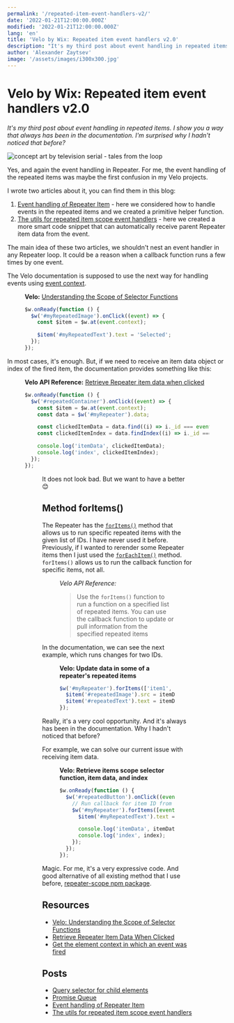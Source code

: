 ```yaml
---
permalink: '/repeated-item-event-handlers-v2/'
date: '2022-01-21T12:00:00.000Z'
modified: '2022-01-21T12:00:00.000Z'
lang: 'en'
title: 'Velo by Wix: Repeated item event handlers v2.0'
description: "It's my third post about event handling in repeated items. I show you a way that always has been in the documentation. I'm surprised why I hadn't noticed that before?"
author: 'Alexander Zaytsev'
image: '/assets/images/i300x300.jpg'
---
```


<script type="cow/moo">
\|/             \|/

            (__)
   *`\------(oo)  hello
      ||    (__)
      ||w--||
      ^^   ^^
\|/             \|/
</script>

# Velo by Wix: Repeated item event handlers v2.0

*It's my third post about event handling in repeated items. I show you a way that always has been in the documentation. I'm surprised why I hadn't noticed that before?*

![concept art by television serial - tales from the loop](/assets/images/a.jpg)

Yes, and again the event handling in Repeater. For me, the event handling of the repeated items was maybe the first confusion in my Velo projects.

I wrote two articles about it, you can find them in this blog:

1. [Event handling of Repeater Item](/event-handling-of-repeater-item/) - here we considered how to handle events in the repeated items and we created a primitive helper function.
2. [The utils for repeated item scope event handlers](/the-utils-for-repeated-item-scope-event-handlers/) - here we created a more smart code snippet that can automatically receive parent Repeater item data from the event.

The main idea of these two articles, we shouldn't nest an event handler in any Repeater loop. It could be a reason when a callback function runs a few times by one event.

The Velo documentation is supposed to use the next way for handling events using [event context](https://www.wix.com/velo/reference/$w/event/context).

<figure>
  <figcaption>

  **Velo:** [Understanding the Scope of Selector Functions](https://support.wix.com/en/article/velo-understanding-the-scope-of-selector-functions#repeated-item-scope)
  </figcaption>

  ```js
  $w.onReady(function () {
    $w('#myRepeatedImage').onClick((event) => {
      const $item = $w.at(event.context);

      $item('#myRepeatedText').text = 'Selected';
    });
  });
  ```
</figure>

In most cases, it's enough. But, if we need to receive an item data object or index of the fired item, the documentation provides something like this:

<figure>
  <figcaption>

  **Velo API Reference:** [Retrieve Repeater item data when clicked](https://www.wix.com/velo/reference/$w/repeater/introduction#$w_repeater_introduction_retrieve-repeater-item-data-when-clicked)
  </figcaption>

  ```js
  $w.onReady(function () {
    $w('#repeatedContainer').onClick((event) => {
      const $item = $w.at(event.context);
      const data = $w('#myRepeater').data;

      const clickedItemData = data.find((i) => i._id === event.context.itemId);
      const clickedItemIndex = data.findIndex((i) => i._id === event.context.itemId);

      console.log('itemData', clickedItemData);
      console.log('index', clickedItemIndex);
    });
  });
  ```
<figure>

It does not look bad. But we want to have a better 😊

## Method forItems()

The Repeater has the [`forItems()`](https://www.wix.com/velo/reference/$w/repeater/foritems) method that allows us to run specific repeated items with the given list of IDs. I have never used it before. Previously, if I wanted to rerender some Repeater items then I just used the [`forEachItem()`](https://www.wix.com/velo/reference/$w/repeater/foreachitem) method. `forItems()` allows us to run the callback function for specific items, not all.

<figure>
  <figcaption>
    <cite>Velo API Reference:</cite>
  </figcaption>
  <blockquote cite="https://www.wix.com/velo/reference/$w/repeater/foritems">
    Use the <code>forItems()</code> function to run a function on a specified list of repeated items. You can use the callback function to update or pull information from the specified repeated items
  </blockquote>
</figure>

In the documentation, we can see the next example, which runs changes for two IDs.

<figure>
  <figcaption>
    <strong>Velo: Update data in some of a repeater's repeated items</strong>
  </figcaption>

  ```js
  $w('#myRepeater').forItems(['item1', 'item4'], ($item, itemData, index) => {
    $item('#repeatedImage').src = itemData.img;
    $item('#repeatedText').text = itemData.description;
  });
  ```
</figure>

Really, it's a very cool opportunity. And it's always has been in the documentation. Why I hadn't noticed that before?

For example, we can solve our current issue with receiving item data.

<figure>
  <figcaption>
    <strong>Velo: Retrieve items scope selector function, item data, and index</strong>
  </figcaption>

  ```js
  $w.onReady(function () {
    $w('#repeatedButton').onClick((event) => {
      // Run callback for item ID from event context
      $w('#myRepeater').forItems([event.context.itemId], ($item, itemData, index) => {
        $item('#myRepeatedText').text = 'Selected';

        console.log('itemData', itemData);
        console.log('index', index);
      });
    });
  });
  ```
</figure>

Magic. For me, it's a very expressive code. And good alternative of all existing method that I use before, [repeater-scope npm package](https://github.com/shoonia/repeater-scope).

## Resources

- [Velo: Understanding the Scope of Selector Functions](https://support.wix.com/en/article/velo-understanding-the-scope-of-selector-functions)
- [Retrieve Repeater Item Data When Clicked](https://www.wix.com/velo/reference/$w/repeater/introduction#$w_repeater_introduction_retrieve-repeater-item-data-when-clicked)
- [Get the element context in which an event was fired](https://www.wix.com/velo/reference/$w/event/context)

## Posts

- [Query selector for child elements](/velo-query-selector-for-child-elements/)
- [Promise Queue](/promise-queue/)
- [Event handling of Repeater Item](/event-handling-of-repeater-item/)
- [The utils for repeated item scope event handlers](/the-utils-for-repeated-item-scope-event-handlers/)

